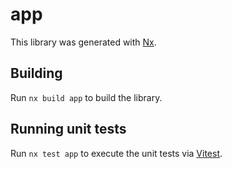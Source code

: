 # app

This library was generated with [Nx](https://nx.dev).

## Building

Run `nx build app` to build the library.

## Running unit tests

Run `nx test app` to execute the unit tests via [Vitest](https://vitest.dev/).
